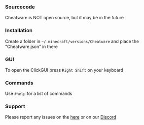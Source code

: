 ### Sourcecode
Cheatware is NOT open source, but it may be in the future

### Installation
Create a folder in `~/.minecraft/versions/Cheatware` and place the "Cheatware.json" in there

### GUI
To open the ClickGUI press `Right Shift` on your keyboard

### Commands
Use `#help` for a list of commands

### Support
Please report any issues on the [here](https://github.com/ZeroZipp/Cheatware/issues) or on our [Discord](https://discord.gg/ETaw5jfHwz)
